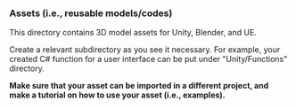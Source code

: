### Assets (i.e., reusable models/codes) 
This directory contains 3D model assets for Unity, Blender, and UE. 

Create a relevant subdirectory as you see it necessary. For example, your created C# function for a user interface can be put under "Unity/Functions" directory. 

**Make sure that your asset can be imported in a different project, and make a tutorial on how to use your asset (i.e., examples).**
